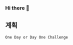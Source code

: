 ### Hi there 👋

## 계획

    One Day or Day One Challenge

<!--
## Skill Set List - 작성 중

## 프로젝트

    수학/시각화 : 수학+시각화

    머신러닝/딥러닝 : 데이터셋+분석

    자료구조/알고리즘 : 알고리즘 문제 풀이

    컴퓨터 과학 : 웹 서버 구축
-->

<!--
**Song-Juntae/Song-Juntae** is a ✨ _special_ ✨ repository because its `README.md` (this file) appears on your GitHub profile.

Here are some ideas to get you started:

- 🔭 I’m currently working on ...
- 🌱 I’m currently learning ...
- 👯 I’m looking to collaborate on ...
- 🤔 I’m looking for help with ...
- 💬 Ask me about ...
- 📫 How to reach me: ...
- 😄 Pronouns: ...
- ⚡ Fun fact: ...
-->
